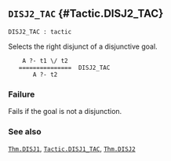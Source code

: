 ## `DISJ2_TAC` {#Tactic.DISJ2_TAC}


```
DISJ2_TAC : tactic
```



Selects the right disjunct of a disjunctive goal.


    
        A ?- t1 \/ t2
       ===============  DISJ2_TAC
           A ?- t2
    



### Failure

Fails if the goal is not a disjunction.

### See also

[`Thm.DISJ1`](#Thm.DISJ1), [`Tactic.DISJ1_TAC`](#Tactic.DISJ1_TAC), [`Thm.DISJ2`](#Thm.DISJ2)

